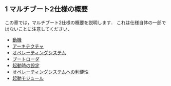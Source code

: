 ## 1 マルチブート2仕様の概要

この章では，マルチブート2仕様の概要を説明します．
これは仕様自体の一部ではないことに注意してください．

- [動機](./motivation.md)
- [アーキテクチャ](./architecture.md)
- [オペレーティングシステム](./operating_systems.md)
- [ブートローダ](./boot_sources.md)
- [起動時の設定](./boot-time_configuration.md)
- [オペレーティングシステムへの利便性](./convenience_to_operating_systems.md)
- [起動モジュール](./boot_modules.md)
